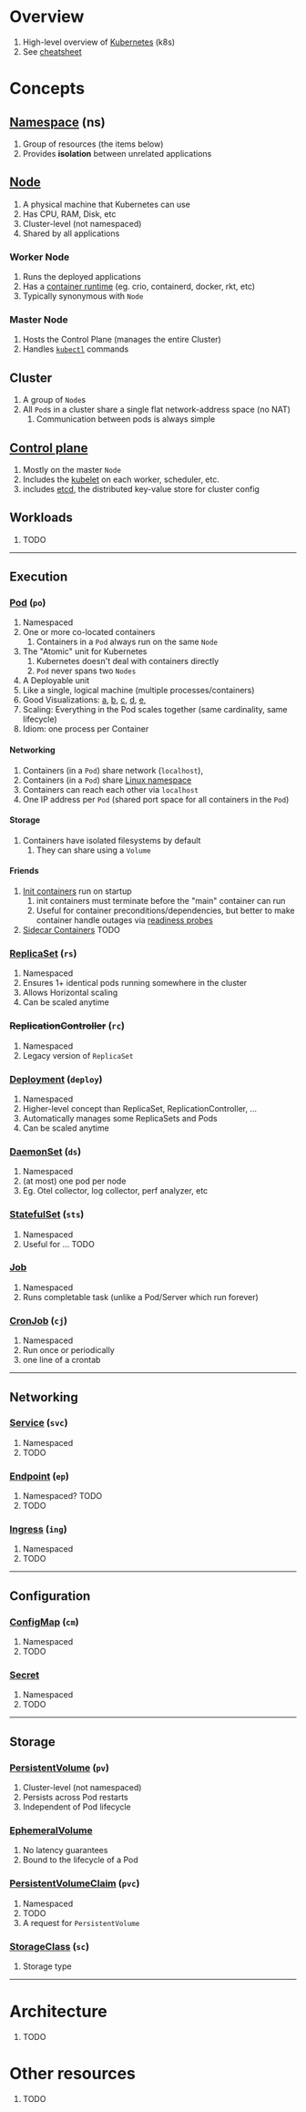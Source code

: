 # Overview
1. High-level overview of [Kubernetes](https://kubernetes.io/) (k8s)
1. See [cheatsheet](cheatsheet.k8s.md)


# Concepts

## [Namespace](https://kubernetes.io/docs/concepts/overview/working-with-objects/namespaces/) (ns)
1. Group of resources (the items below)
1. Provides **isolation** between unrelated applications


## [Node](https://kubernetes.io/docs/concepts/architecture/nodes/)
1. A physical machine that Kubernetes can use
1. Has CPU, RAM, Disk, etc
1. Cluster-level (not namespaced)
1. Shared by all applications


### Worker Node
1. Runs the deployed applications
1. Has a [container runtime](https://kubernetes.io/docs/setup/production-environment/container-runtimes/) (eg. crio, containerd, docker, rkt, etc)
1. Typically synonymous with `Node`


### Master Node
1. Hosts the Control Plane (manages the entire Cluster)
1. Handles [`kubectl`](https://kubernetes.io/docs/reference/kubectl/) commands


## Cluster
1. A group of `Node`s
1. All `Pod`s in a cluster share a single flat network-address space (no NAT)
    1. Communication between pods is always simple


## [Control plane](https://kubernetes.io/docs/concepts/overview/components/#control-plane-components)
1. Mostly on the master `Node`
1. Includes the [kubelet](https://kubernetes.io/docs/reference/command-line-tools-reference/kubelet/) on each worker, scheduler, etc.
1. includes [etcd](https://etcd.io/), the distributed key-value store for cluster config


## Workloads
1. TODO


--------
## Execution

### [Pod](https://kubernetes.io/docs/concepts/workloads/pods/) (`po`)
1. Namespaced
1. One or more co-located containers
    1. Containers in a `Pod` always run on the same `Node`
1. The "Atomic" unit for Kubernetes
    1. Kubernetes doesn't deal with containers directly
    1. `Pod` never spans two `Nodes`
1. A Deployable unit
1. Like a single, logical machine (multiple processes/containers)
1. Good Visualizations: [a](https://assets-global.website-files.com/61897bbb80b04406f137091a/618c37679af7c9a2c0a9f138_kubernetes-overview.png), [b](https://matthewpalmer.net/kubernetes-app-developer/articles/networking-overview.png), [c](https://k21academy.com/wp-content/uploads/2020/09/Screenshot-258.png), [d](https://www.altexsoft.com/static/blog-post/2023/11/f5f62de4-31f0-48c9-bb14-3935512789cd.webp), [e](https://www.wallarm.com/assets/external/6386e85a745e454610c5de96_kubernetes20pod20architecture.jpg),
1. Scaling: Everything in the Pod scales together (same cardinality, same lifecycle)
1. Idiom: one process per Container


#### Networking
1. Containers (in a `Pod`) share network (`localhost`),
1. Containers (in a `Pod`) share [Linux namespace](https://man7.org/linux/man-pages/man7/namespaces.7.html)
1. Containers can reach each other via `localhost`
1. One IP address per `Pod` (shared port space for all containers in the `Pod`)

#### Storage
1. Containers have isolated filesystems by default
    1. They can share using a `Volume`

#### Friends
1. [Init containers](https://kubernetes.io/docs/concepts/workloads/pods/init-containers/) run on startup
    1. init containers must terminate before the "main" container can run
    1. Useful for container preconditions/dependencies, but better to make container handle outages via [readiness probes](https://kubernetes.io/docs/tasks/configure-pod-container/configure-liveness-readiness-startup-probes/)
1. [Sidecar Containers](https://kubernetes.io/docs/concepts/workloads/pods/sidecar-containers/) TODO



### [ReplicaSet](https://kubernetes.io/docs/concepts/workloads/controllers/replicaset/) (`rs`)
1. Namespaced
1. Ensures 1+ identical pods running somewhere in the cluster
1. Allows Horizontal scaling
1. Can be scaled anytime


### ~~ReplicationController~~ (`rc`)
1. Namespaced
1. Legacy version of `ReplicaSet`


### [Deployment](https://kubernetes.io/docs/concepts/workloads/controllers/deployment/) (`deploy`)
1. Namespaced
1. Higher-level concept than ReplicaSet, ReplicationController, ...
1. Automatically manages some ReplicaSets and Pods
1. Can be scaled anytime


### [DaemonSet](https://kubernetes.io/docs/concepts/workloads/controllers/daemonset/) (`ds`)
1. Namespaced
1. (at most) one pod per node
1. Eg. Otel collector, log collector, perf analyzer, etc


### [StatefulSet](https://kubernetes.io/docs/concepts/workloads/controllers/replicaset/) (`sts`)
1. Namespaced
1. Useful for ... TODO


### [Job](https://kubernetes.io/docs/concepts/workloads/controllers/job/)
1. Namespaced
1. Runs completable task (unlike a Pod/Server which run forever)


### [CronJob](https://kubernetes.io/docs/concepts/workloads/controllers/cron-jobs/) (`cj`)
1. Namespaced
1. Run once or periodically
1. one line of a crontab


--------
## Networking
### [Service](TODO) (`svc`)
1. Namespaced
1. TODO


### [Endpoint](TODO) (`ep`)
1. Namespaced?  TODO
1. TODO


### [Ingress](TODO) (`ing`)
1. Namespaced
1. TODO


--------
## Configuration

### [ConfigMap](TODO) (`cm`)
1. Namespaced
1. TODO

### [Secret](TODO)
1. Namespaced
1. TODO


--------
## Storage

### [PersistentVolume](https://kubernetes.io/docs/concepts/storage/persistent-volumes/) (`pv`)
1. Cluster-level (not namespaced)
1. Persists across Pod restarts
1. Independent of Pod lifecycle


### [EphemeralVolume](https://kubernetes.io/docs/concepts/storage/ephemeral-volumes/)
1. No latency guarantees
1. Bound to the lifecycle of a Pod



### [PersistentVolumeClaim](https://kubernetes.io/docs/concepts/storage/persistent-volumes/#lifecycle-of-a-volume-and-claim) (`pvc`)
1. Namespaced
1. TODO
1. A request for `PersistentVolume`


### [StorageClass](https://kubernetes.io/docs/concepts/storage/storage-classes/) (`sc`)
1. Storage type


--------
# Architecture
1. TODO


# Other resources
1. TODO
